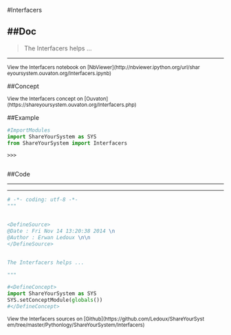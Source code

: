 

<!--
FrozenIsBool False
-->

#Interfacers

##Doc
----


>
> The Interfacers helps ...
>
>

----

<small>
View the Interfacers notebook on [NbViewer](http://nbviewer.ipython.org/url/shar
eyoursystem.ouvaton.org/Interfacers.ipynb)
</small>




<!--
FrozenIsBool False
-->

##Concept

<script type="text/javascript">

        var HrefStr=window.location.href;
        //alert(window.location.href)

        if(HrefStr == "https://shareyoursystem.ouvaton.org/Interfacers/"){

            //alert('Ouvaton')
            document.write("from ")
            document.write("https://shareyoursystem.ouvaton.org ")
            document.write("<iframe width=\"725\" height=\"300\" src=\"")
            document.write("https://shareyoursystem.ouvaton.org")
            document.write("/Interfacers.php\"></iframe>")
        }
        else{

            //alert('Local')
            document.write("from ")
            document.write("/Users/ledoux/Documents/ShareYourSystem/Ouvaton/ ")
            document.write("<iframe width=\"725\" height=\"300\" src=\"")
            document.write("/Users/ledoux/Documents/ShareYourSystem/Ouvaton/")
            document.write("Interfacers.html\"></iframe>")
        }

</script>

<small>
View the Interfacers concept on
[Ouvaton](https://shareyoursystem.ouvaton.org/Interfacers.php)
</small>




<!--
FrozenIsBool False
-->

##Example

```python
#ImportModules
import ShareYourSystem as SYS
from ShareYourSystem import Interfacers

```


```console
>>>


```



<!--
FrozenIsBool False
-->

##Code

----

<ClassDocStr>

----

```python
# -*- coding: utf-8 -*-
"""


<DefineSource>
@Date : Fri Nov 14 13:20:38 2014 \n
@Author : Erwan Ledoux \n\n
</DefineSource>


The Interfacers helps ...

"""

#<DefineConcept>
import ShareYourSystem as SYS
SYS.setConceptModule(globals())
#</DefineConcept>

```

<small>
View the Interfacers sources on [Github](https://github.com/Ledoux/ShareYourSyst
em/tree/master/Pythonlogy/ShareYourSystem/Interfacers)
</small>


